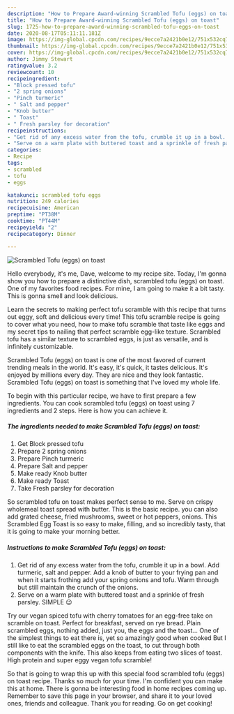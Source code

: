 ```yaml
---
description: "How to Prepare Award-winning Scrambled Tofu (eggs) on toast"
title: "How to Prepare Award-winning Scrambled Tofu (eggs) on toast"
slug: 1725-how-to-prepare-award-winning-scrambled-tofu-eggs-on-toast
date: 2020-08-17T05:11:11.181Z
image: https://img-global.cpcdn.com/recipes/9ecce7a2421b0e12/751x532cq70/scrambled-tofu-eggs-on-toast-recipe-main-photo.jpg
thumbnail: https://img-global.cpcdn.com/recipes/9ecce7a2421b0e12/751x532cq70/scrambled-tofu-eggs-on-toast-recipe-main-photo.jpg
cover: https://img-global.cpcdn.com/recipes/9ecce7a2421b0e12/751x532cq70/scrambled-tofu-eggs-on-toast-recipe-main-photo.jpg
author: Jimmy Stewart
ratingvalue: 3.2
reviewcount: 10
recipeingredient:
- "Block pressed tofu"
- "2 spring onions"
- "Pinch turmeric"
- " Salt and pepper"
- "Knob butter"
- " Toast"
- " Fresh parsley for decoration"
recipeinstructions:
- "Get rid of any excess water from the tofu, crumble it up in a bowl. Add turmeric, salt and pepper. Add a knob of butter to your frying pan and when it starts frothing add your spring onions and tofu. Warm through but still maintain the crunch of the onions."
- "Serve on a warm plate with buttered toast and a sprinkle of fresh parsley. SIMPLE 😉"
categories:
- Recipe
tags:
- scrambled
- tofu
- eggs

katakunci: scrambled tofu eggs 
nutrition: 249 calories
recipecuisine: American
preptime: "PT38M"
cooktime: "PT44M"
recipeyield: "2"
recipecategory: Dinner

---
```



![Scrambled Tofu (eggs) on toast](https://img-global.cpcdn.com/recipes/9ecce7a2421b0e12/751x532cq70/scrambled-tofu-eggs-on-toast-recipe-main-photo.jpg)

Hello everybody, it's me, Dave, welcome to my recipe site. Today, I'm gonna show you how to prepare a distinctive dish, scrambled tofu (eggs) on toast. One of my favorites food recipes. For mine, I am going to make it a bit tasty. This is gonna smell and look delicious.

Learn the secrets to making perfect tofu scramble with this recipe that turns out eggy, soft and delicious every time! This tofu scramble recipe is going to cover what you need, how to make tofu scramble that taste like eggs and my secret tips to nailing that perfect scramble egg-like texture. Scrambled tofu has a similar texture to scrambled eggs, is just as versatile, and is infinitely customizable.

Scrambled Tofu (eggs) on toast is one of the most favored of current trending meals in the world. It's easy, it's quick, it tastes delicious. It's enjoyed by millions every day. They are nice and they look fantastic. Scrambled Tofu (eggs) on toast is something that I've loved my whole life.


To begin with this particular recipe, we have to first prepare a few ingredients. You can cook scrambled tofu (eggs) on toast using 7 ingredients and 2 steps. Here is how you can achieve it.

<!--inarticleads1-->

##### The ingredients needed to make Scrambled Tofu (eggs) on toast:

1. Get Block pressed tofu
1. Prepare 2 spring onions
1. Prepare Pinch turmeric
1. Prepare  Salt and pepper
1. Make ready Knob butter
1. Make ready  Toast
1. Take  Fresh parsley for decoration


So scrambled tofu on toast makes perfect sense to me. Serve on crispy wholemeal toast spread with butter. This is the basic recipe. you can also add grated cheese, fried mushrooms, sweet or hot peppers, onions. This Scrambled Egg Toast is so easy to make, filling, and so incredibly tasty, that it is going to make your morning better. 

<!--inarticleads2-->

##### Instructions to make Scrambled Tofu (eggs) on toast:

1. Get rid of any excess water from the tofu, crumble it up in a bowl. Add turmeric, salt and pepper. Add a knob of butter to your frying pan and when it starts frothing add your spring onions and tofu. Warm through but still maintain the crunch of the onions.
1. Serve on a warm plate with buttered toast and a sprinkle of fresh parsley. SIMPLE 😉


Try our vegan spiced tofu with cherry tomatoes for an egg-free take on scramble on toast. Perfect for breakfast, served on rye bread. Plain scrambled eggs, nothing added, just you, the eggs and the toast… One of the simplest things to eat there is, yet so amazingly good when cooked But I still like to eat the scrambled eggs on the toast, to cut through both components with the knife. This also keeps from eating two slices of toast. High protein and super eggy vegan tofu scramble! 

So that is going to wrap this up with this special food scrambled tofu (eggs) on toast recipe. Thanks so much for your time. I'm confident you can make this at home. There is gonna be interesting food in home recipes coming up. Remember to save this page in your browser, and share it to your loved ones, friends and colleague. Thank you for reading. Go on get cooking!
